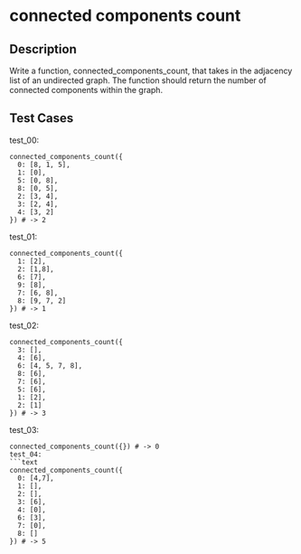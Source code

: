 # connected components count

## Description

Write a function, connected_components_count, that takes in the adjacency list of an undirected graph. The function should return the number of connected components within the graph.

## Test Cases

test_00:

```text
connected_components_count({
  0: [8, 1, 5],
  1: [0],
  5: [0, 8],
  8: [0, 5],
  2: [3, 4],
  3: [2, 4],
  4: [3, 2]
}) # -> 2
```

test_01:

```text
connected_components_count({
  1: [2],
  2: [1,8],
  6: [7],
  9: [8],
  7: [6, 8],
  8: [9, 7, 2]
}) # -> 1
```

test_02:

```text
connected_components_count({
  3: [],
  4: [6],
  6: [4, 5, 7, 8],
  8: [6],
  7: [6],
  5: [6],
  1: [2],
  2: [1]
}) # -> 3
```

test_03:

````text
connected_components_count({}) # -> 0
test_04:
```text
connected_components_count({
  0: [4,7],
  1: [],
  2: [],
  3: [6],
  4: [0],
  6: [3],
  7: [0],
  8: []
}) # -> 5
````
